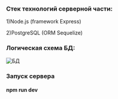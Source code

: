 ### Стек технологий серверной части:

1)Node.js (framework Express)

2)PostgreSQL (ORM Sequelize)

### Логическая схема БД:

![БД](https://user-images.githubusercontent.com/36341122/176776554-056e9e6d-1c72-4c4f-836f-3071ce311630.png)



### Запуск сервера
#### npm run dev
